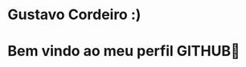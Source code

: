 <div display="inline-block">

<h1 aling="eft"> Gustavo Cordeiro :) </h1/h1>
<h1 aling="eft"> Bem vindo ao meu perfil GITHUB🐙 </h1>

